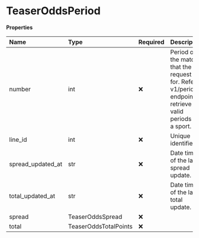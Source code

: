 # TeaserOddsPeriod

**Properties**

| Name              | Type                  | Required | Description                                                                                                          |
| :---------------- | :-------------------- | :------- | :------------------------------------------------------------------------------------------------------------------- |
| number            | int                   | ❌       | Period of the match that the request is for. Refer to v1/periods endpoint to retrieve all valid periods for a sport. |
| line_id           | int                   | ❌       | Unique identifier.                                                                                                   |
| spread_updated_at | str                   | ❌       | Date time of the last spread update.                                                                                 |
| total_updated_at  | str                   | ❌       | Date time of the last total update.                                                                                  |
| spread            | TeaserOddsSpread      | ❌       |                                                                                                                      |
| total             | TeaserOddsTotalPoints | ❌       |                                                                                                                      |

<!-- This file was generated by liblab | https://liblab.com/ -->
